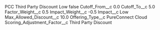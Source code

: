 <?xml version="1.0" encoding="UTF-8"?>
<CustomMetadata xmlns="http://soap.sforce.com/2006/04/metadata" xmlns:xsi="http://www.w3.org/2001/XMLSchema-instance" xmlns:xsd="http://www.w3.org/2001/XMLSchema">
    <label>PCC Third Party Discount Low</label>
    <protected>false</protected>
    <values>
        <field>Cutoff_From__c</field>
        <value xsi:type="xsd:double">0.0</value>
    </values>
    <values>
        <field>Cutoff_To__c</field>
        <value xsi:type="xsd:double">5.0</value>
    </values>
    <values>
        <field>Factor_Weight__c</field>
        <value xsi:type="xsd:double">0.5</value>
    </values>
    <values>
        <field>Impact_Weight__c</field>
        <value xsi:type="xsd:double">-0.5</value>
    </values>
    <values>
        <field>Impact__c</field>
        <value xsi:type="xsd:string">Low</value>
    </values>
    <values>
        <field>Max_Allowed_Discount__c</field>
        <value xsi:type="xsd:double">10.0</value>
    </values>
    <values>
        <field>Offering_Type__c</field>
        <value xsi:type="xsd:string">PureConnect Cloud</value>
    </values>
    <values>
        <field>Scoring_Adjustment_Factor__c</field>
        <value xsi:type="xsd:string">Third Party Discount</value>
    </values>
</CustomMetadata>
